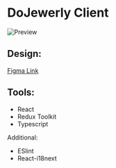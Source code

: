 # DoJewerly Client

![Preview](https://github.com/Mrdoker1/dojewerly_client/assets/26232484/cc052429-6f90-4ea9-9824-dfb1f660c8bd)

## Design:
[Figma Link]([https://www.figma.com/community/file/1313958120387603823/ecommerce-template-dojewelry-com-full](https://www.figma.com/community/file/1313978942472770939/dojewelry-com-shop-full))

## Tools:
* React
* Redux Toolkit
* Typescript

Additional:
* ESlint
* React-i18next
